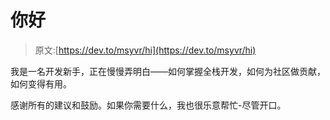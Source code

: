 # 你好

> 原文:[https://dev.to/msyvr/hi](https://dev.to/msyvr/hi)

我是一名开发新手，正在慢慢弄明白——如何掌握全栈开发，如何为社区做贡献，如何变得有用。

感谢所有的建议和鼓励。如果你需要什么，我也很乐意帮忙-尽管开口。